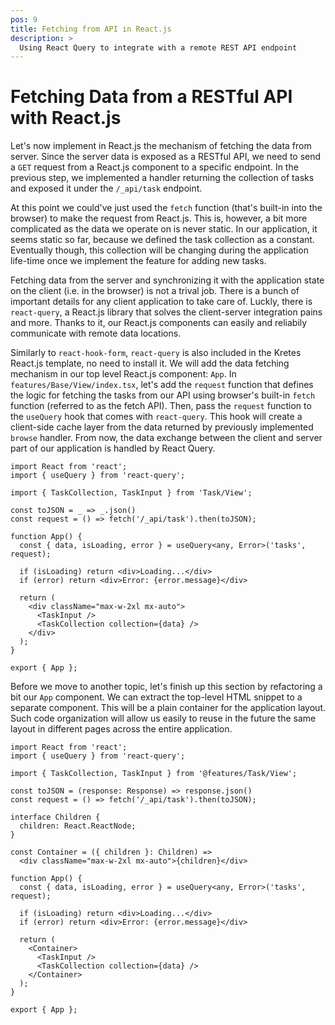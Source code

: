 ```yaml
---
pos: 9
title: Fetching from API in React.js
description: >
  Using React Query to integrate with a remote REST API endpoint
---
```


# Fetching Data from a RESTful API with React.js

Let's now implement in React.js the mechanism of fetching the data from server. Since the server data is exposed as a RESTful API, we need to send a `GET` request from a React.js component to a specific endpoint. In the previous step, we implemented a handler returning the collection of tasks and exposed it under the `/_api/task` endpoint.

At this point we could've just used the `fetch` function (that's built-in into the browser) to make the request from React.js. This is, however, a bit more complicated as the data we operate on is never static. In our application, it seems static so far, because we defined the task collection as a constant. Eventually though, this collection will be changing during the application life-time once we implement the feature for adding new tasks.

Fetching data from the server and synchronizing it with the application state on the client (i.e. in the browser) is not a trival job. There is a bunch of important details for any client application to take care of. Luckly, there is `react-query`, a React.js library that solves the client-server integration pains and more. Thanks to it, our React.js components can easily and reliabily communicate with remote data locations.

Similarly to `react-hook-form`, `react-query` is also included in the Kretes React.js template, no need to install it. We will add the data fetching mechanism in our top level React.js component: `App`. In `features/Base/View/index.tsx`, let's add the `request` function that defines the logic for fetching the tasks from our API using browser's built-in `fetch` function (referred to as the fetch API). Then, pass the `request` function to the `useQuery` hook that comes with `react-query`. This hook will create a client-side cache layer from the data returned by previously implemented `browse` handler. From now, the data exchange between the client and server part of our application is handled by React Query.

```tsx{2,6-7,10,12-13,18}
import React from 'react';
import { useQuery } from 'react-query';

import { TaskCollection, TaskInput } from 'Task/View';

const toJSON = _ => _.json()
const request = () => fetch('/_api/task').then(toJSON);

function App() {
  const { data, isLoading, error } = useQuery<any, Error>('tasks', request);

  if (isLoading) return <div>Loading...</div>
  if (error) return <div>Error: {error.message}</div>

  return (
    <div className="max-w-2xl mx-auto">
      <TaskInput />
      <TaskCollection collection={data} />
    </div>
  );
}

export { App };
```

Before we move to another topic, let's finish up this section by refactoring a bit our `App` component. We can extract the top-level HTML snippet to a separate component. This will be a plain container for the application layout. Such code organization will allow us easily to reuse in the future the same layout in different pages across the entire application.

```tsx{9-11,13-14,23,26}
import React from 'react';
import { useQuery } from 'react-query';

import { TaskCollection, TaskInput } from '@features/Task/View';

const toJSON = (response: Response) => response.json()
const request = () => fetch('/_api/task').then(toJSON);

interface Children {
  children: React.ReactNode;
}

const Container = ({ children }: Children) =>
  <div className="max-w-2xl mx-auto">{children}</div>

function App() {
  const { data, isLoading, error } = useQuery<any, Error>('tasks', request);

  if (isLoading) return <div>Loading...</div>
  if (error) return <div>Error: {error.message}</div>

  return (
    <Container>
      <TaskInput />
      <TaskCollection collection={data} />
    </Container>
  );
}

export { App };
```
